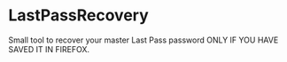 # LastPassRecovery
Small tool to recover your master Last Pass password ONLY IF YOU HAVE SAVED IT IN FIREFOX.
